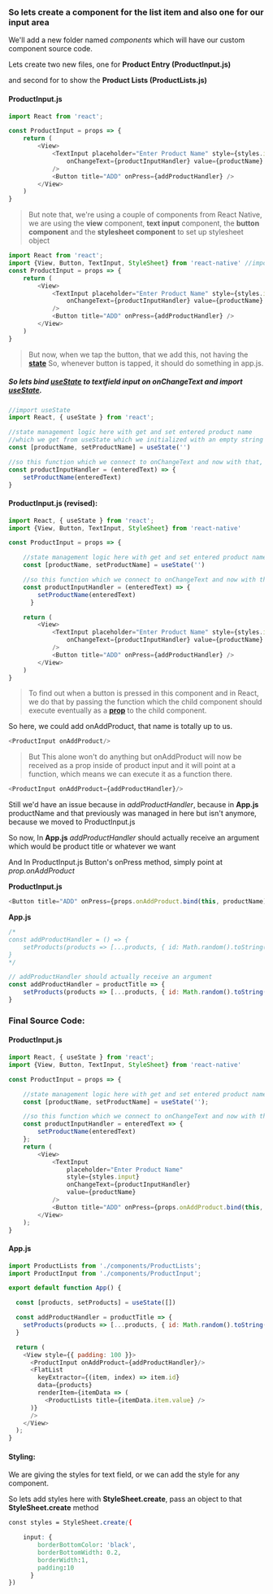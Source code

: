 ### So lets create a component for the list item and also one for our input area

We'll add a new folder named *components* which will have our custom component source code.

Lets create two new files, one for **Product Entry (ProductInput.js)** 

and second for to show the **Product Lists (ProductLists.js)**


#### ProductInput.js

``````javascript
import React from 'react';

const ProductInput = props => {
    return (
        <View>
            <TextInput placeholder="Enter Product Name" style={styles.input}
                onChangeText={productInputHandler} value={productName}
            />
            <Button title="ADD" onPress={addProductHandler} />
        </View>
    )
}
``````

> But note that, 
> we're using a couple of components from React Native, we are using the **view** component, **text input** component, 
the **button component** and the **stylesheet component** to set up stylesheet object

``````javascript
import React from 'react';
import {View, Button, TextInput, StyleSheet} from 'react-native' //imported all the react-native basic stuffs
const ProductInput = props => {
    return (
        <View>
            <TextInput placeholder="Enter Product Name" style={styles.input}
                onChangeText={productInputHandler} value={productName}
            />
            <Button title="ADD" onPress={addProductHandler} />
        </View>
    )
}
``````

> But now, when we tap the button, that we add this, not having the **[state](https://github.com/pvn/ReactLearning/blob/master/State-Event.md)**
> So, whenever button is tapped, it should do something in app.js.

##### So lets bind [useState](https://reactjs.org/docs/hooks-state.html) to textfield input on **onChangeText** and import [useState](https://reactjs.org/docs/hooks-state.html).

``````javascript
//import useState
import React, { useState } from 'react';

//state management logic here with get and set entered product name 
//which we get from useState which we initialized with an empty string
const [productName, setProductName] = useState('')

//so this function which we connect to onChangeText and now with that, fetching the user input
const productInputHandler = (enteredText) => {
    setProductName(enteredText)
}
``````

#### ProductInput.js (revised):

``````javascript
import React, { useState } from 'react';
import {View, Button, TextInput, StyleSheet} from 'react-native'

const ProductInput = props => {

    //state management logic here with get and set entered product name which we get from useState which we initialized
    const [productName, setProductName] = useState('')

    //so this function which we connect to onChangeText and now with that, fetching the user input
    const productInputHandler = (enteredText) => {
        setProductName(enteredText)
      }

    return (
        <View>
            <TextInput placeholder="Enter Product Name" style={styles.input}
                onChangeText={productInputHandler} value={productName}
            />
            <Button title="ADD" onPress={addProductHandler} />
        </View>
    )
}
``````

> To find out when a button is pressed in this component and in React, we do that by passing the function which the child component should execute eventually as a [**prop**](https://reactjs.org/docs/components-and-props.html) to the child component.

So here, we could add onAddProduct, that name is totally up to us.
``````javascript
<ProductInput onAddProduct/>
``````

> But This alone won't do anything but onAddProduct will now be received as a prop inside of product input and
it will point at a function, which means we can execute it as a function there.

``````javascript
<ProductInput onAddProduct={addProductHandler}/>
``````

Still we'd have an issue because in *addProductHandler*, because in **App.js** productName and that previously was managed in here but isn't anymore, because we moved to ProductInput.js

So now, In **App.js** *addProductHandler* should actually receive an argument which would be product title or whatever we want

And In ProductInput.js Button's onPress method, simply point at *prop.onAddProduct*

**ProductInput.js**
``````javascript
<Button title="ADD" onPress={props.onAddProduct.bind(this, productName)} />
``````

**App.js**
``````javascript
/*
const addProductHandler = () => {
    setProducts(products => [...products, { id: Math.random().toString(), value: productName }])
}
*/

// addProductHandler should actually receive an argument
const addProductHandler = productTitle => {
    setProducts(products => [...products, { id: Math.random().toString(), value: productTitle }])
}

``````


### Final Source Code:

#### ProductInput.js

``````javascript
import React, { useState } from 'react';
import {View, Button, TextInput, StyleSheet} from 'react-native'

const ProductInput = props => {

    //state management logic here with get and set entered product name which we get from useState which we initialized
    const [productName, setProductName] = useState('');

    //so this function which we connect to onChangeText and now with that, fetching the user input
    const productInputHandler = enteredText => {
        setProductName(enteredText)
    };
    return (
        <View>
            <TextInput 
                placeholder="Enter Product Name" 
                style={styles.input}
                onChangeText={productInputHandler} 
                value={productName}
            />
            <Button title="ADD" onPress={props.onAddProduct.bind(this, productName)} />
        </View>
    );
}

``````

#### App.js

``````javascript
import ProductLists from './components/ProductLists';
import ProductInput from './components/ProductInput';

export default function App() {

  const [products, setProducts] = useState([])

  const addProductHandler = productTitle => {
    setProducts(products => [...products, { id: Math.random().toString(), value: productTitle }])
  }

  return (
    <View style={{ padding: 100 }}>
      <ProductInput onAddProduct={addProductHandler}/>
      <FlatList
        keyExtractor={(item, index) => item.id}
        data={products}
        renderItem={itemData => (
          <ProductLists title={itemData.item.value} />
      )}
      />
    </View>
  );
} 
``````

#### Styling:
We are giving the styles for text field, or we can add the style for any component. 

So lets add styles here with **StyleSheet.create**, pass an object to that **StyleSheet.create** method

``````css
const styles = StyleSheet.create({

    input: {
        borderBottomColor: 'black',
        borderBottomWidth: 0.2,
        borderWidth:1,
        padding:10
      }
})
``````
